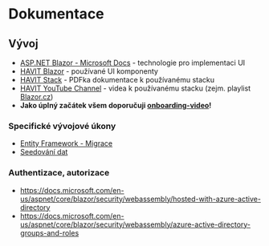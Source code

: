 ﻿# Dokumentace

## Vývoj

* [ASP.NET Blazor - Microsoft Docs](https://docs.microsoft.com/en-us/aspnet/core/blazor/?view=aspnetcore-5.0) - technologie pro implementaci UI
* [HAVIT Blazor](https://havit.blazor.eu) - používané UI komponenty
* [HAVIT Stack](https://github.com/mensagymnazium/IntranetGen3/tree/master/doc/HAVIT%20Stack) - PDFka dokumentace k používanému stacku
* [HAVIT YouTube Channel](https://www.youtube.com/channel/UCTLcN8h-1p08yln1lqKHCRw) - videa k používanému stacku (zejm. playlist [Blazor.cz](https://www.youtube.com/playlist?list=PLZ1cA0V89gosZ9ThD9diDhaHwZQplBPMl))
* **Jako úplný začátek všem doporučuji [onboarding-video](https://www.youtube.com/watch?v=goR55zE-VKM)!**

### Specifické vývojové úkony
* [Entity Framework - Migrace](EF-Migrations.md)
* [Seedování dat](DataSeeds.md)

### Authentizace, autorizace
* https://docs.microsoft.com/en-us/aspnet/core/blazor/security/webassembly/hosted-with-azure-active-directory
* https://docs.microsoft.com/en-us/aspnet/core/blazor/security/webassembly/azure-active-directory-groups-and-roles
